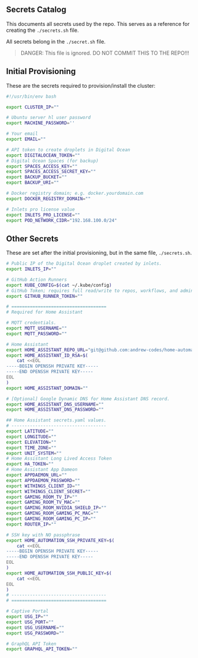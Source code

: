 ## Secrets Catalog

This documents all secrets used by the repo. This serves as a reference for creating the `./secrets.sh` file.

All secrets belong in the `./secret.sh` file.

> DANGER: This file is ignored. DO NOT COMMIT THIS TO THE REPO!!!

## Initial Provisioning

These are the secrets required to provision/install the cluster:

```bash
#!/usr/bin/env bash

export CLUSTER_IP=""

# Ubuntu server hl user password
export MACHINE_PASSWORD=''

# Your email
export EMAIL=""

# API token to create droplets in Digital Ocean
export DIGITALOCEAN_TOKEN=""
# Digital Ocean Spaces (for backup)
export SPACES_ACCESS_KEY=""
export SPACES_ACCESS_SECRET_KEY=""
export BACKUP_BUCKET=""
export BACKUP_URI=""

# Docker registry domain; e.g. docker.yourdomain.com
export DOCKER_REGISTRY_DOMAIN=""

# Inlets pro license value
export INLETS_PRO_LICENSE=""
export POD_NETWORK_CIDR="192.168.100.0/24"
```

## Other Secrets

These are set after the initial provisioning, but in the same file, `./secrets.sh`.

```bash
# Public IP of the Digital Ocean droplet created by inlets.
export INLETS_IP=""

# GitHub Action Runners
export KUBE_CONFIG=$(cat ~/.kube/config)
# GitHub Token; requires full read/write to repos, workflows, and admin:org.
export GITHUB_RUNNER_TOKEN=""

# ====================================
# Required for Home Assistant

# MQTT credentials.
export MQTT_USERNAME=""
export MQTT_PASSWORD=""

# Home Assistant
export HOME_ASSISTANT_REPO_URL="git@github.com:andrew-codes/home-automation.git"
export HOME_ASSISTANT_ID_RSA=$(
    cat <<EOL
-----BEGIN OPENSSH PRIVATE KEY-----
-----END OPENSSH PRIVATE KEY-----
EOL
)
export HOME_ASSISTANT_DOMAIN=""

# [Optional] Google Dynamic DNS for Home Assistant DNS record.
export HOME_ASSISTANT_DNS_USERNAME=""
export HOME_ASSISTANT_DNS_PASSWORD=""

## Home Assistant secrets.yaml values.
# ------------------------------------
export LATITUDE=""
export LONGITUDE=""
export ELEVATION=""
export TIME_ZONE=""
export UNIT_SYSTEM=""
# Home Assistant Long Lived Access Token
export HA_TOKEN=""
# Home Assistant App Dameon
export APPDAEMON_URL=""
export APPDAEMON_PASSWORD=""
export WITHINGS_CLIENT_ID=""
export WITHINGS_CLIENT_SECRET=""
export GAMING_ROOM_TV_IP=""
export GAMING_ROOM_TV_MAC=""
export GAMING_ROOM_NVIDIA_SHIELD_IP=""
export GAMING_ROOM_GAMING_PC_MAC=""
export GAMING_ROOM_GAMING_PC_IP=""
export ROUTER_IP=""

# SSH key with NO passphrase
export HOME_AUTOMATION_SSH_PRIVATE_KEY=$(
    cat <<EOL
-----BEGIN OPENSSH PRIVATE KEY-----
-----END OPENSSH PRIVATE KEY-----
EOL
)
export HOME_AUTOMATION_SSH_PUBLIC_KEY=$(
    cat <<EOL
EOL
)
# ------------------------------------
# ====================================

# Captive Portal
export USG_IP=""
export USG_PORT=""
export USG_USERNAME=""
export USG_PASSWORD=""

# GraphQL API Token
export GRAPHQL_API_TOKEN=""
```
